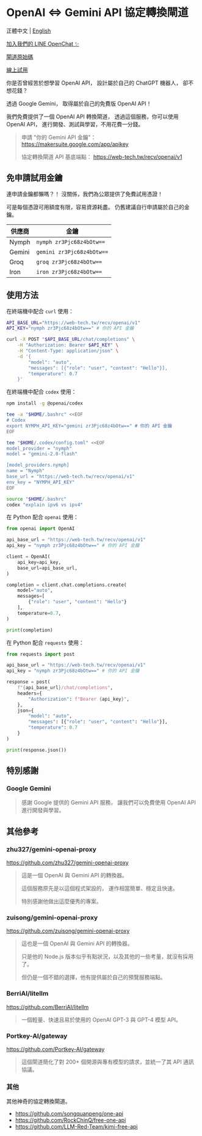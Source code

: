 # OpenAI <=> Gemini API 協定轉換閘道

正體中文 | [English](README.md)

[加入我們的 LINE OpenChat ✨](https://web-tech.tw/ai)

[閘道原始碼](https://github.com/ai-tech-tw/ironnect)

[線上試用](https://ai.web-tech.tw/openai)

你是否曾經苦於想學習 OpenAI API，
設計屬於自己的 ChatGPT 機器人，
卻不想花錢？

透過 Google Gemini，
取得屬於自己的免費版 OpenAI API！

我們免費提供了一個 OpenAI API 轉換閘道，
透過這個服務，你可以使用 OpenAI API，
進行開發、測試與學習，不用花費一分錢。

> 申請 "你的 Gemini API 金鑰"： <https://makersuite.google.com/app/apikey>
>
> 協定轉換閘道 API 基底端點： <https://web-tech.tw/recv/openai/v1>

## 免申請試用金鑰

連申請金鑰都懶嗎？！
沒關係，我們為公眾提供了免費試用憑證！

可是每個憑證可用額度有限，容易資源耗盡。
仍舊建議自行申請屬於自己的金鑰。

| 供應商 | 金鑰                      |
| ------ | ------------------------- |
| Nymph  | `nymph zr3Pjc68z4bOtw==`  |
| Gemini | `gemini zr3Pjc68z4bOtw==` |
| Groq   | `groq zr3Pjc68z4bOtw==`   |
| Iron   | `iron zr3Pjc68z4bOtw==`   |

## 使用方法

在終端機中配合 `curl` 使用：

```sh
API_BASE_URL="https://web-tech.tw/recv/openai/v1"
API_KEY="nymph zr3Pjc68z4bOtw==" # 你的 API 金鑰

curl -X POST "$API_BASE_URL/chat/completions" \
    -H "Authorization: Bearer $API_KEY" \
    -H "Content-Type: application/json" \
    -d '{
        "model": "auto",
        "messages": [{"role": "user", "content": "Hello"}],
        "temperature": 0.7
    }'
```

在終端機中配合 `codex` 使用：

```sh
npm install -g @openai/codex

tee -a "$HOME/.bashrc" <<EOF
# Codex
export NYMPH_API_KEY="gemini zr3Pjc68z4bOtw==" # 你的 API 金鑰
EOF

tee "$HOME/.codex/config.toml" <<EOF
model_provider = "nymph"
model = "gemini-2.0-flash"

[model_providers.nymph]
name = "Nymph"
base_url = "https://web-tech.tw/recv/openai/v1"
env_key = "NYMPH_API_KEY"
EOF

source "$HOME/.bashrc"
codex "explain ipv6 vs ipv4"
```

在 Python 配合 `openai` 使用：

```python
from openai import OpenAI

api_base_url = "https://web-tech.tw/recv/openai/v1"
api_key = "nymph zr3Pjc68z4bOtw==" # 你的 API 金鑰

client = OpenAI(
    api_key=api_key,
    base_url=api_base_url,
)

completion = client.chat.completions.create(
    model="auto",
    messages=[
        {"role": "user", "content": "Hello"}
    ],
    temperature=0.7,
)

print(completion)
```

在 Python 配合 `requests` 使用：

```python
from requests import post

api_base_url = "https://web-tech.tw/recv/openai/v1"
api_key = "nymph zr3Pjc68z4bOtw==" # 你的 API 金鑰

response = post(
    f"{api_base_url}/chat/completions",
    headers={
        "Authorization": f"Bearer {api_key}",
    },
    json={
        "model": "auto",
        "messages": [{"role": "user", "content": "Hello"}],
        "temperature": 0.7
    }
)

print(response.json())
```

## 特別感謝

### Google Gemini

> 感謝 Google 提供的 Gemini API 服務，
> 讓我們可以免費使用 OpenAI API 進行開發與學習。

## 其他參考

### zhu327/gemini-openai-proxy

<https://github.com/zhu327/gemini-openai-proxy>

> 這是一個 OpenAI 與 Gemini API 的轉換器。
>
> 這個服務原先是以這個程式架設的，
> 運作相當簡單、穩定且快速。
>
> 特別感謝他做出這麼優秀的專案。

### zuisong/gemini-openai-proxy

<https://github.com/zuisong/gemini-openai-proxy>

> 這也是一個 OpenAI 與 Gemini API 的轉換器。
>
> 只是他的 Node.js 版本似乎有點狀況，以及其他的一些考量，就沒有採用了。
>
> 但仍是一個不錯的選擇，他有提供屬於自己的預覽服務端點。

### BerriAI/litellm

<https://github.com/BerriAI/litellm>

> 一個輕量、快速且易於使用的 OpenAI GPT-3 與 GPT-4 模型 API。

### Portkey-AI/gateway

<https://github.com/Portkey-AI/gateway>

> 這個閘道簡化了對 200+ 個開源與專有模型的請求，並統一了其 API 通訊協議。

### 其他

其他神奇的協定轉換閘道。

- <https://github.com/songquanpeng/one-api>
- <https://github.com/RockChinQ/free-one-api>
- <https://github.com/LLM-Red-Team/kimi-free-api>
